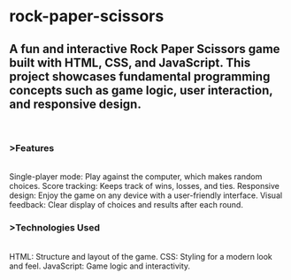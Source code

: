 # rock-paper-scissors
<h2>A fun and interactive Rock Paper Scissors game built with HTML, CSS, and JavaScript. This project showcases fundamental programming concepts such as game logic, user interaction, and responsive design.</h2>
<br>
<h3>>Features</h3><br>
Single-player mode: Play against the computer, which makes random choices.
Score tracking: Keeps track of wins, losses, and ties.
Responsive design: Enjoy the game on any device with a user-friendly interface.
Visual feedback: Clear display of choices and results after each round.
<br>
<h3>>Technologies Used</h3><br>
HTML: Structure and layout of the game.
CSS: Styling for a modern look and feel.
JavaScript: Game logic and interactivity.
